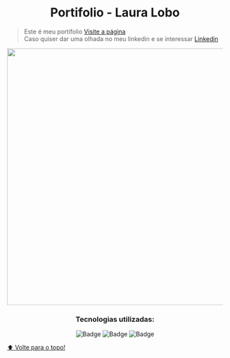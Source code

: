 <h1 align="center">Portifolio - Laura Lobo</h1>

> Este é meu portifolio <a href="https://github.com/LauraLobo">Visite a página</a> <br>
> Caso quiser dar uma olhada no meu linkedin e se interessar <a href="https://www.linkedin.com/in/lauraaloboo/">Linkedin</a>

<p align="center">
  <img width="600 height="400 src="colocar gif aqui">
</p>

<div align="center">
 <h3 align="center">Tecnologias utilizadas:</h3>
 

 
![Badge](https://img.shields.io/badge/HTML5-E34F26?style=for-the-badge&logo=html5&logoColor=white)
![Badge](https://img.shields.io/badge/CSS3-1572B6?style=for-the-badge&logo=css3&logoColor=white)
![Badge](https://img.shields.io/badge/JavaScript-323330?style=for-the-badge&logo=javascript&logoColor=F7DF1E)

</div>



[⬆ Volte para o topo!](https://github.com/LauraLobo)<br>
